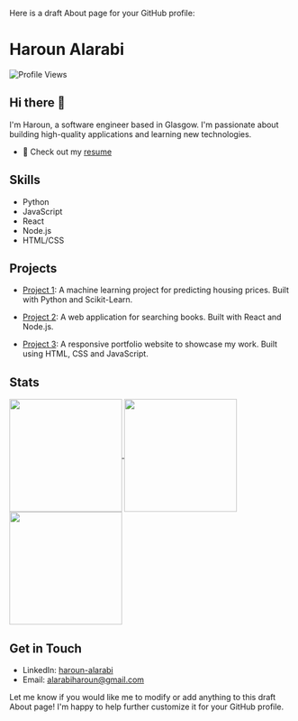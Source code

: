 Here is a draft About page for your GitHub profile:

# Haroun Alarabi
![Profile Views](https://komarev.com/ghpvc/?username=HarounAlarabi)

## Hi there 👋

I'm Haroun, a software engineer based in Glasgow. I'm passionate about building high-quality applications and learning new technologies.
- 📝 Check out my [resume]( )


## Skills

- Python 
- JavaScript
- React
- Node.js
- HTML/CSS






## Projects

- [Project 1](https://github.com/HarounAlarabi/project-1): A machine learning project for predicting housing prices. Built with Python and Scikit-Learn.

- [Project 2](https://github.com/HarounAlarabi/project-2): A web application for searching books. Built with React and Node.js. 

- [Project 3](https://github.com/HarounAlarabi/project-3): A responsive portfolio website to showcase my work. Built using HTML, CSS and JavaScript.


## Stats

<a href="https://github.com/HarounAlarabi/HarounAlarabi">
  <img height=200 align="center" src="https://github-readme-stats.vercel.app/api?username=HarounAlarabi&hide_rank=true&show_icons=true&hide_border=true" />
</a>
<a href="https://github.com/HarounAlarabi/HarounAlarabi">
  <img height=200 align="center" src="https://github-readme-stats.vercel.app/api/top-langs?username=HarounAlarabi&layout=compact&langs_count=8&hide_border=true" />
</a>
<a href="https://github.com/HarounAlarabi/HarounAlarabi">
  <img height=200 align="center" src="https://github-readme-streak-stats.herokuapp.com/?user=HarounAlarabi&hide_border=true" />
</a>



## Get in Touch

- LinkedIn: [haroun-alarabi](https://www.linkedin.com/in/haroun-alarabi/)
- Email: alarabiharoun@gmail.com

Let me know if you would like me to modify or add anything to this draft About page! I'm happy to help further customize it for your GitHub profile.
